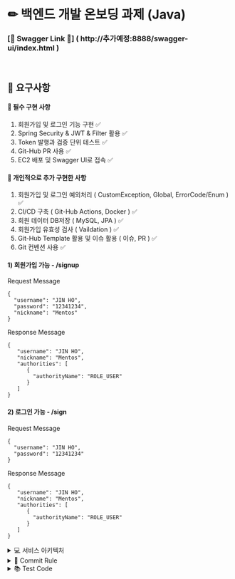 # ✏ 백엔드 개발 온보딩 과제 (Java)

### [🏫 Swagger Link 📝] ( http://추가예정:8888/swagger-ui/index.html )
<br>

## 📝 요구사항
#### 📝 필수 구현 사항
1. 회원가입 및 로그인 기능 구현 ✅
2. Spring Security & JWT & Filter 활용 ✅
3. Token 발행과 검증 단위 테스트 ✅
4. Git-Hub PR 사용 ✅
5. EC2 배포 및 Swagger UI로 접속 ✅
#### 📝 개인적으로 추가 구현한 사항
1. 회원가입 및 로그인 예외처리 ( CustomException, Global, ErrorCode/Enum ) ✅
2. CI/CD 구축 ( Git-Hub Actions, Docker ) ✅
3. 회원 데이터 DB저장 ( MySQL, JPA ) ✅
4. 회원가입 유효성 검사 ( Vaildation ) ✅
5. Git-Hub Template 활용 및 이슈 활용 ( 이슈, PR ) ✅
6. Git 컨벤션 사용 ✅

#### 1) 회원가입 가능 - /signup
Request Message
```
{
  "username": "JIN HO",
  "password": "12341234",
  "nickname": "Mentos"
}
```

Response Message
```
{
   "username": "JIN HO",
   "nickname": "Mentos",
   "authorities": [
      {
        "authorityName": "ROLE_USER"
      }
   ]		
}
```
#### 2) 로그인 가능 - /sign
Request Message
```
{
  "username": "JIN HO",
  "password": "12341234"
}
```

Response Message
```
{
   "username": "JIN HO",
   "nickname": "Mentos",
   "authorities": [
      {
        "authorityName": "ROLE_USER"
      }
   ]		
}
```

<details>
<summary> 💻 서비스 아키텍처 </summary>
<div markdown="1">
  
![아키텍처](https://github.com/user-attachments/assets/ab819b6a-d161-4c90-8fb3-e537b55d30ed)

</div>
</details>

<details>
<summary>🌠 Commit Rule</summary>
<div markdown="1">
  
### 🌠 Commit Rules
| 작업 타입 | 작업내용 |
| --- | --- |
| ✨ feat | 새로운 기능을 추가 |
| 🩹 fix | 코드 수정 |
| 🍻 test | 테스트 코드를 작성 |
| 🔨 add | package.json 변경(npm 설치 등) |

</div>
</details>

<details>
<summary>📚 Test Code </summary>
<div markdown="1">
  
### 📚 JWT Token
테스트 중 실패케이스가 존재해 CI/CD Build 과정에서 문제를 일으켜 gitignore에 test부분을 추가 해주었습니다.
```
package com.sparta.onboardingchallenges;

import com.sparta.onboardingchallenges.security.JwtUtil;
import io.jsonwebtoken.SignatureAlgorithm;
import io.jsonwebtoken.security.Keys;
import org.junit.jupiter.api.BeforeEach;
import org.junit.jupiter.api.DisplayName;
import org.junit.jupiter.api.Test;

import static org.junit.jupiter.api.Assertions.*;

public class JwtTokenTest {

    private JwtUtil jwtUtil;

    private static final String TEST_SECRET_KEY = "7KCc67CcIOuCmCDsooAg7IK066Ck7KSYIOuCmOuKlCDsnbTsoJwg7J6Q67CUIOyigCDqt7jrp4ztlZjqs6Ag7KKAIOyekOqzoCDsi7bri6Qu";

    @BeforeEach
    public void setUp() {
        Keys.secretKeyFor(SignatureAlgorithm.HS256);
        jwtUtil = new JwtUtil(TEST_SECRET_KEY);
    }

    @Test // 토큰 생성 테스트
    @DisplayName("createAccessTokenTest")
    void testCreateAccessToken() {
        // given
        String username = "tester";
        // when
        String accessToken = jwtUtil.createAccessToken(username);
        // then
        assertNotNull(accessToken);
        assertTrue(accessToken.startsWith("Bearer"));
    }

    @Test // 토큰 검증 테스트
    @DisplayName("validateTokenTest")
    void testValidateToken() {
        // given
        String username = "tester";
        // when
        String accessToken = jwtUtil.createAccessToken(username);
        String accessTokenValue = jwtUtil.getJwtFromHeader(accessToken);
        boolean isAccessToken = jwtUtil.validateToken(accessTokenValue);
        // then
        assertTrue(isAccessToken);
    }

    @Test // 토큰 검증 실패 테스트
    @DisplayName("InvalidAccessToken")
    void testInvalidAccessToken() {
        // given
        String username = "tester";
        // when
        String accessToken = jwtUtil.createAccessToken(username);
        String accessTokenValue = jwtUtil.getJwtFromHeader(accessToken);
        String invalidAccessToken = accessTokenValue.substring(5);
        assertThrows(Exception.class, () -> {
            jwtUtil.validateToken(invalidAccessToken);
        });
    }
}	
```

</div>
</details>
